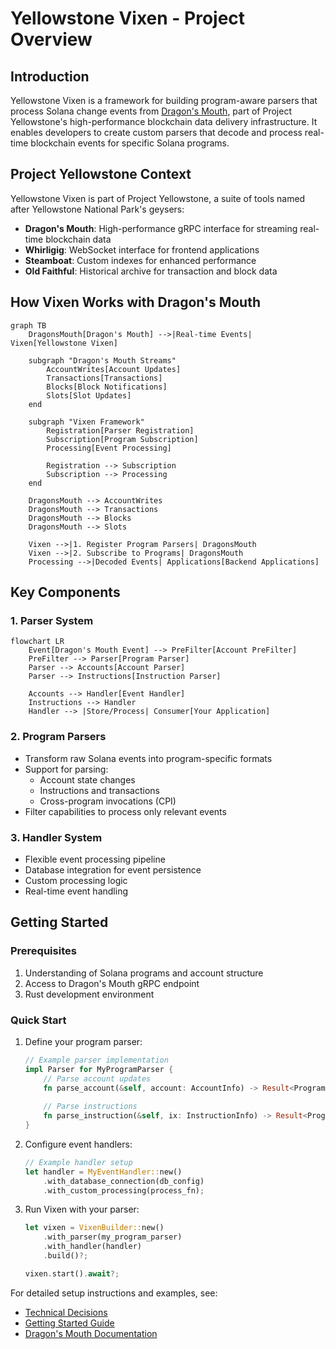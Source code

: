 # Yellowstone Vixen - Project Overview

## Introduction
Yellowstone Vixen is a framework for building program-aware parsers that process Solana change events from [Dragon's Mouth](https://docs.triton.one/project-yellowstone/dragons-mouth-grpc-subscriptions), part of Project Yellowstone's high-performance blockchain data delivery infrastructure. It enables developers to create custom parsers that decode and process real-time blockchain events for specific Solana programs.

## Project Yellowstone Context
Yellowstone Vixen is part of Project Yellowstone, a suite of tools named after Yellowstone National Park's geysers:
- **Dragon's Mouth**: High-performance gRPC interface for streaming real-time blockchain data
- **Whirligig**: WebSocket interface for frontend applications
- **Steamboat**: Custom indexes for enhanced performance
- **Old Faithful**: Historical archive for transaction and block data

## How Vixen Works with Dragon's Mouth

```mermaid
graph TB
    DragonsMouth[Dragon's Mouth] -->|Real-time Events| Vixen[Yellowstone Vixen]
    
    subgraph "Dragon's Mouth Streams"
        AccountWrites[Account Updates]
        Transactions[Transactions]
        Blocks[Block Notifications]
        Slots[Slot Updates]
    end
    
    subgraph "Vixen Framework"
        Registration[Parser Registration]
        Subscription[Program Subscription]
        Processing[Event Processing]
        
        Registration --> Subscription
        Subscription --> Processing
    end
    
    DragonsMouth --> AccountWrites
    DragonsMouth --> Transactions
    DragonsMouth --> Blocks
    DragonsMouth --> Slots
    
    Vixen -->|1. Register Program Parsers| DragonsMouth
    Vixen -->|2. Subscribe to Programs| DragonsMouth
    Processing -->|Decoded Events| Applications[Backend Applications]
```

## Key Components

### 1. Parser System
```mermaid
flowchart LR
    Event[Dragon's Mouth Event] --> PreFilter[Account PreFilter]
    PreFilter --> Parser[Program Parser]
    Parser --> Accounts[Account Parser]
    Parser --> Instructions[Instruction Parser]
    
    Accounts --> Handler[Event Handler]
    Instructions --> Handler
    Handler --> |Store/Process| Consumer[Your Application]
```

### 2. Program Parsers
- Transform raw Solana events into program-specific formats
- Support for parsing:
  - Account state changes
  - Instructions and transactions
  - Cross-program invocations (CPI)
- Filter capabilities to process only relevant events

### 3. Handler System
- Flexible event processing pipeline
- Database integration for event persistence
- Custom processing logic
- Real-time event handling

## Getting Started

### Prerequisites
1. Understanding of Solana programs and account structure
2. Access to Dragon's Mouth gRPC endpoint
3. Rust development environment

### Quick Start
1. Define your program parser:
   ```rust
   // Example parser implementation
   impl Parser for MyProgramParser {
       // Parse account updates
       fn parse_account(&self, account: AccountInfo) -> Result<ProgramAccount>;
       
       // Parse instructions
       fn parse_instruction(&self, ix: InstructionInfo) -> Result<ProgramInstruction>;
   }
   ```

2. Configure event handlers:
   ```rust
   // Example handler setup
   let handler = MyEventHandler::new()
       .with_database_connection(db_config)
       .with_custom_processing(process_fn);
   ```

3. Run Vixen with your parser:
   ```rust
   let vixen = VixenBuilder::new()
       .with_parser(my_program_parser)
       .with_handler(handler)
       .build()?;
   
   vixen.start().await?;
   ```

For detailed setup instructions and examples, see:
- [Technical Decisions](02-technical-decisions.md)
- [Getting Started Guide](03-getting-started.md)
- [Dragon's Mouth Documentation](https://docs.triton.one/project-yellowstone/dragons-mouth-grpc-subscriptions)